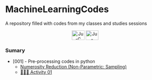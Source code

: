 # MachineLearningCodes
A repository filled with codes from my classes and studies sessions

<div align="center">
<img align="center" alt="Ju-C" height="30" width="40" src="https://cdn.jsdelivr.net/gh/devicons/devicon/icons/python/python-original.svg">
<img align="center" alt="Ju-Java" height="30" width="40" src="https://cdn.jsdelivr.net/gh/devicons/devicon/icons/pandas/pandas-original.svg">

</div>

### Sumary
- [001] - Pre-processing codes in python
    - [Numerosity Reduction (Non-Parametric: Sampling)](/notebooks/001-NumerosityReduction.ipynb)
    - [👩🏾‍💻 Activity 01](/MachineLearningCodes/notebooks/001_Activity_Pre_Processing_and_Sampling.ipynb)

